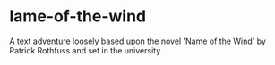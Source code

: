 # lame-of-the-wind
A text adventure loosely based upon the novel 'Name of the Wind' by Patrick Rothfuss and set in the university
